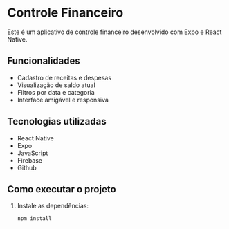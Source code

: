 # Controle Financeiro

Este é um aplicativo de controle financeiro desenvolvido com Expo e React Native.

## Funcionalidades

- Cadastro de receitas e despesas
- Visualização de saldo atual
- Filtros por data e categoria
- Interface amigável e responsiva

## Tecnologias utilizadas

- React Native
- Expo
- JavaScript
- Firebase
- Github

## Como executar o projeto

1. Instale as dependências:

   ```bash
   npm install
   ```
